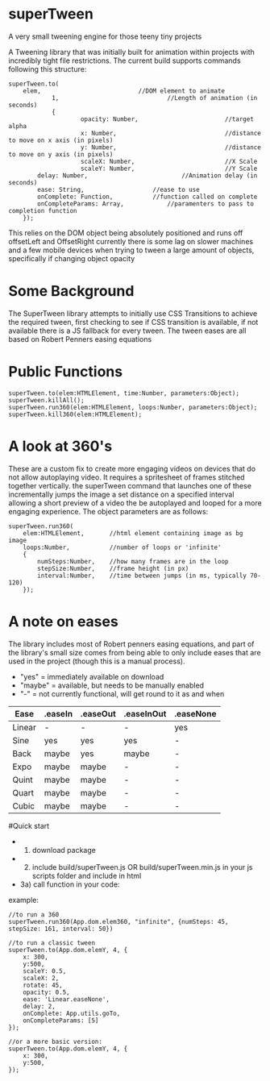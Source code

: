 # superTween
A very small tweening engine for those teeny tiny projects

A Tweening library that was initially built for animation within projects with
incredibly tight file restrictions. The current build supports commands following this structure:

	superTween.to(
		elem,              				//DOM element to animate
                1,                	 			//Length of animation (in seconds)
                {
                        opacity: Number,                        //target alpha
                        x: Number,                              //distance to move on x axis (in pixels)
                        y: Number,                              //distance to move on y axis (in pixels)
                        scaleX: Number,                         //X Scale
                        scaleY: Number,                         //Y Scale
			delay: Number,                          //Animation delay (in seconds)
			ease: String,         			//ease to use
			onComplete: Function,    		//function called on complete
			onCompleteParams: Array,        	//paramenters to pass to completion function
		});



This relies on the DOM object being absolutely positioned and runs off offsetLeft and OffsetRight
currently there is some lag on slower machines and a few mobile devices when trying to tween a large amount of objects,
specifically if changing object opacity


# Some Background
The SuperTween library attempts to initially use CSS Transitions to achieve the required tween, first checking to see if
CSS transition is available, if not available there is a JS fallback for every tween. The tween eases are all based on
Robert Penners easing equations

# Public Functions
	superTween.to(elem:HTMLElement, time:Number, parameters:Object);
	superTween.killAll();
	superTween.run360(elem:HTMLElement, loops:Number, parameters:Object);
	superTween.kill360(elem:HTMLElement);

# A look at 360's
These are a custom fix to create more engaging videos on devices that do not allow autoplaying video. It requires a spritesheet of frames stitched together vertically. the superTween command that launches one of these incrementally jumps the image a set distance on a specified interval allowing a short preview of a video the be autoplayed and looped for a more engaging experience. 
The object parameters are as follows:

	superTween.run360(
		elem:HTMLElement, 		//html element containing image as bg image
		loops:Number, 			//number of loops or 'infinite'
		{
			numSteps:Number,	//how many frames are in the loop
			stepSize:Number, 	//frame height (in px)
			interval:Number,	//time between jumps (in ms, typically 70-120)
		});
	
# A note on eases
The library includes most of Robert penners easing equations, and part of the library's small size comes from being able to only include eases that are used in the project (though this is a manual process). 

- "yes" = immediately available on download
- "maybe" = available, but needs to be manually enabled
- "-" = not currently functional, will get round to it as and when
	
Ease  | .easeIn | .easeOut | .easeInOut| .easeNone
----- | --------| --------| --------| --------|
Linear  | -	| -	| -	| yes
Sine  |  yes	| yes	| yes	| -
Back  |  maybe	| yes	| maybe	| -
Expo  |  maybe	| maybe	| -	| -
Quint  |  maybe	| maybe	| -	| -
Quart  | maybe	| maybe	| -	| -
Cubic  |  maybe	| maybe	| -	| -

#Quick start
- 1) download package 
- 2) include build/superTween.js OR build/superTween.min.js in your js scripts folder and include in html
- 3a) call function in your code:

example:

	//to run a 360
	superTween.run360(App.dom.elem360, "infinite", {numSteps: 45, stepSize: 161, interval: 50})
	
	//to run a classic tween
	superTween.to(App.dom.elemY, 4, {
		x: 300, 
		y:500, 
		scaleY: 0.5, 
		scaleX: 2, 
		rotate: 45,	
		opacity: 0.5, 
		ease: 'Linear.easeNone', 
		delay: 2,
		onComplete: App.utils.goTo,
		onCompleteParams: [5]
	});
	
	//or a more basic version:
	superTween.to(App.dom.elemY, 4, {
		x: 300, 
		y:500, 
	});
